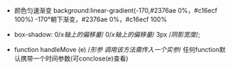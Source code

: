- 颜色匀速渐变 background:linear-gradient(-170,#2376ae 0%，#c16ecf 100%)
-170°朝下渐变，#2376ae 0%，#c16ecf 100%

- box-shadow: 0/*x轴上的偏移量*/ 0/*x轴上的偏移量*/ 3px /*阴影宽度*/;

- function handleMove (e) /*形参 调用该方法需传入一个实参*/
  任何function默认携带一个时间参数(可conclose(e)查看)